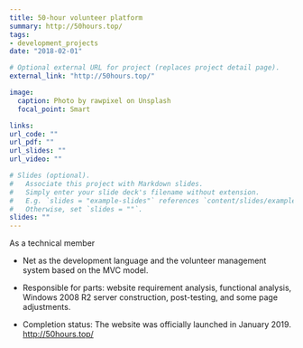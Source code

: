 ```yaml
---
title: 50-hour volunteer platform
summary: http://50hours.top/
tags:
- development_projects
date: "2018-02-01"

# Optional external URL for project (replaces project detail page).
external_link: "http://50hours.top/"

image:
  caption: Photo by rawpixel on Unsplash
  focal_point: Smart

links:
url_code: ""
url_pdf: ""
url_slides: ""
url_video: ""

# Slides (optional).
#   Associate this project with Markdown slides.
#   Simply enter your slide deck's filename without extension.
#   E.g. `slides = "example-slides"` references `content/slides/example-slides.md`.
#   Otherwise, set `slides = ""`.
slides: ""
---
```

As a technical member

- Net as the development language and the volunteer management system based on the MVC model.

- Responsible for parts: website requirement analysis, functional analysis, Windows 2008 R2 server construction, post-testing, and some page adjustments.

- Completion status: The website was officially launched in January 2019. http://50hours.top/
